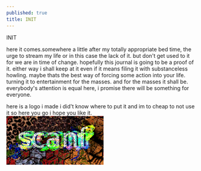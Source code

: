 ```yaml
---
published: true
title: INIT
---
```

INIT


here it comes.somewhere a little after my totally appropriate bed time, the urge to stream my life or in this case the lack of it.
but don't get used to it for we are in time of change. hopefully this journal is going to be a proof of it. either way i shall keep at it even if it means filing it with substanceless howling.
maybe thats the best way of forcing some action into your life. turning it to entertainment for the masses. and for the masses it shall be. everybody's attention is equal here, i promise there will be something for everyone.      


here is a logo i made i did't know where to put it and im to cheap to not use it so here you go i hope you like it.   
![My image Name](\images\scanf2.png)
